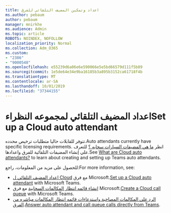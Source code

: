 ```yaml
---
title: اعداد وتمكين المضيف التلقائي للفرق
ms.author: pebaum
author: pebaum
manager: mnirkhe
ms.audience: Admin
ms.topic: article
ROBOTS: NOINDEX, NOFOLLOW
localization_priority: Normal
ms.collection: Adm_O365
ms.custom:
- "2386"
- "9000548"
ms.openlocfilehash: e55239d6a06e6e590066e5e5bd66579d111f5b89
ms.sourcegitcommit: 1e5de64e34e9ba16185b3a895b3152ca61718f4b
ms.translationtype: MT
ms.contentlocale: ar-SA
ms.lasthandoff: 10/01/2019
ms.locfileid: "37344155"
---
```

# <a name="set-up-a-cloud-auto-attendant"></a><span data-ttu-id="adcc9-102">اعداد المضيف التلقائي لمجموعه النظراء</span><span class="sxs-lookup"><span data-stu-id="adcc9-102">Set up a Cloud auto attendant</span></span>

<span data-ttu-id="adcc9-103">تتوفر للقابلات حاليا متطلبات ترخيص محدده.</span><span class="sxs-lookup"><span data-stu-id="adcc9-103">Auto attendants currently have specific licensing requirements.</span></span> <span data-ttu-id="adcc9-104">انظر [ما هي المضيفات السيارات سحابه ؟](https://docs.microsoft.com/microsoftteams/what-are-phone-system-auto-attendants) للتعرف علي إنشاء المضيفات التلقائية للفرق واعدادها.</span><span class="sxs-lookup"><span data-stu-id="adcc9-104">See [What are Cloud auto attendants?](https://docs.microsoft.com/microsoftteams/what-are-phone-system-auto-attendants) to learn about creating and setting up Teams auto attendants.</span></span> 

<span data-ttu-id="adcc9-105">للحصول على مزيد من المعلومات، راجع:</span><span class="sxs-lookup"><span data-stu-id="adcc9-105">For more information, see:</span></span>

- <span data-ttu-id="adcc9-106">[اعداد المضيف التلقائي ل Cloud](https://docs.microsoft.com/microsoftteams/create-a-phone-system-auto-attendant) مع فرق Microsoft.</span><span class="sxs-lookup"><span data-stu-id="adcc9-106">[Set up a Cloud auto attendant](https://docs.microsoft.com/microsoftteams/create-a-phone-system-auto-attendant) with Microsoft Teams.</span></span> 
- <span data-ttu-id="adcc9-107">[إنشاء قائمه انتظار المكالمات السحابية](https://docs.microsoft.com/microsoftteams/create-a-phone-system-call-queue) مع فرق Microsoft.</span><span class="sxs-lookup"><span data-stu-id="adcc9-107">[Create a Cloud call queue](https://docs.microsoft.com/microsoftteams/create-a-phone-system-call-queue) with Microsoft Teams.</span></span> 
- <span data-ttu-id="adcc9-108">[الرد علي المكالمات المصاحبة واستدعاءات قائمه انتظار المكالمات مباشره من الفرق](https://docs.microsoft.com/microsoftteams/answer-auto-attendant-and-call-queue-calls).</span><span class="sxs-lookup"><span data-stu-id="adcc9-108">[Answer auto attendant and call queue calls directly from Teams](https://docs.microsoft.com/microsoftteams/answer-auto-attendant-and-call-queue-calls).</span></span> 